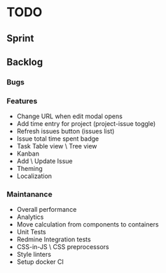 # TODO

## Sprint

## Backlog

### Bugs

### Features

* Change URL when edit modal opens
* Add time entry for project (project-issue toggle)
* Refresh issues button (issues list)
* Issue total time spent badge
* Task Table view \ Tree view
* Kanban
* Add \ Update Issue
* Theming
* Localization

### Maintanance

* Overall performance
* Analytics
* Move calculation from components to containers
* Unit Tests
* Redmine Integration tests
* CSS-in-JS \ CSS preprocessors
* Style linters
* Setup docker CI
